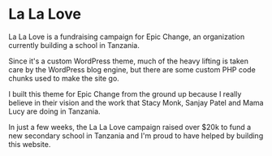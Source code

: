La La Love
=================

La La Love is a fundraising campaign for Epic Change, an organization currently building a school in Tanzania.

Since it's a custom WordPress theme, much of the heavy lifting is taken care by the WordPress blog engine, but there are some custom PHP code chunks used to make the site go.

I built this theme for Epic Change from the ground up because I really believe in their vision and the work that Stacy Monk, Sanjay Patel and Mama Lucy are doing in Tanzania.

In just a few weeks, the La La Love campaign raised over $20k to fund a new secondary school in Tanzania and I'm proud to have helped by building this website.